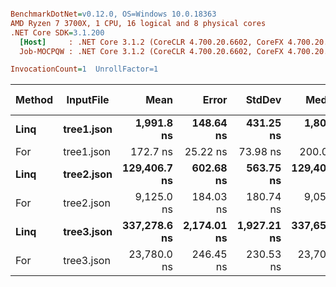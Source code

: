``` ini

BenchmarkDotNet=v0.12.0, OS=Windows 10.0.18363
AMD Ryzen 7 3700X, 1 CPU, 16 logical and 8 physical cores
.NET Core SDK=3.1.200
  [Host]     : .NET Core 3.1.2 (CoreCLR 4.700.20.6602, CoreFX 4.700.20.6702), X64 RyuJIT
  Job-MOCPQW : .NET Core 3.1.2 (CoreCLR 4.700.20.6602, CoreFX 4.700.20.6702), X64 RyuJIT

InvocationCount=1  UnrollFactor=1  

```
| Method |  InputFile |         Mean |       Error |      StdDev |       Median | Gen 0 | Gen 1 | Gen 2 | Allocated |
|------- |----------- |-------------:|------------:|------------:|-------------:|------:|------:|------:|----------:|
|   **Linq** | **tree1.json** |   **1,991.8 ns** |   **148.64 ns** |   **431.25 ns** |   **1,800.0 ns** |     **-** |     **-** |     **-** |     **696 B** |
|    For | tree1.json |     172.7 ns |    25.22 ns |    73.98 ns |     200.0 ns |     - |     - |     - |         - |
|   **Linq** | **tree2.json** | **129,406.7 ns** |   **602.68 ns** |   **563.75 ns** | **129,400.0 ns** |     **-** |     **-** |     **-** |  **176160 B** |
|    For | tree2.json |   9,125.0 ns |   184.03 ns |   180.74 ns |   9,050.0 ns |     - |     - |     - |         - |
|   **Linq** | **tree3.json** | **337,278.6 ns** | **2,174.01 ns** | **1,927.21 ns** | **337,650.0 ns** |     **-** |     **-** |     **-** |  **460384 B** |
|    For | tree3.json |  23,780.0 ns |   246.45 ns |   230.53 ns |  23,700.0 ns |     - |     - |     - |         - |
